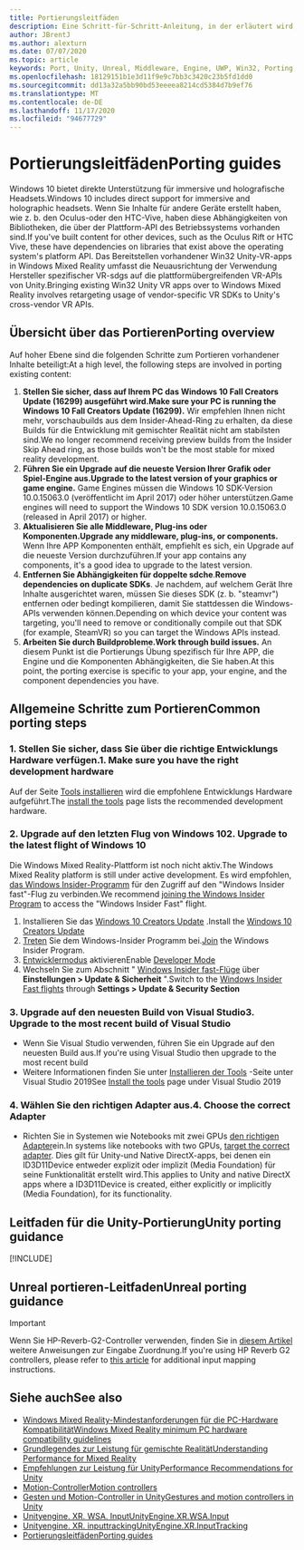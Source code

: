 ```yaml
---
title: Portierungsleitfäden
description: Eine Schritt-für-Schritt-Anleitung, in der erläutert wird, wie Sie eine vorhandene immersive Anwendung in Windows Mixed Reality portieren.
author: JBrentJ
ms.author: alexturn
ms.date: 07/07/2020
ms.topic: article
keywords: Port, Unity, Unreal, Middleware, Engine, UWP, Win32, Porting, hololens 1. gen, Mixed Reality-Headset, Windows Mixed Reality-Headset, Migration, Windows 10, Eingabe Zuordnung,
ms.openlocfilehash: 18129151b1e3d11f9e9c7bb3c3420c23b5fd1dd0
ms.sourcegitcommit: dd13a32a5bb90bd53eeeea8214cd5384d7b9ef76
ms.translationtype: MT
ms.contentlocale: de-DE
ms.lasthandoff: 11/17/2020
ms.locfileid: "94677729"
---
```

# <a name="porting-guides"></a><span data-ttu-id="76a31-104">Portierungsleitfäden</span><span class="sxs-lookup"><span data-stu-id="76a31-104">Porting guides</span></span>

<span data-ttu-id="76a31-105">Windows 10 bietet direkte Unterstützung für immersive und holografische Headsets.</span><span class="sxs-lookup"><span data-stu-id="76a31-105">Windows 10 includes direct support for immersive and holographic headsets.</span></span> <span data-ttu-id="76a31-106">Wenn Sie Inhalte für andere Geräte erstellt haben, wie z. b. den Oculus-oder den HTC-Vive, haben diese Abhängigkeiten von Bibliotheken, die über der Plattform-API des Betriebssystems vorhanden sind.</span><span class="sxs-lookup"><span data-stu-id="76a31-106">If you've built content for other devices, such as the Oculus Rift or HTC Vive, these have dependencies on libraries that exist above the operating system's platform API.</span></span> <span data-ttu-id="76a31-107">Das Bereitstellen vorhandener Win32 Unity-VR-apps in Windows Mixed Reality umfasst die Neuausrichtung der Verwendung Hersteller spezifischer VR-sdgs auf die plattformübergreifenden VR-APIs von Unity.</span><span class="sxs-lookup"><span data-stu-id="76a31-107">Bringing existing Win32 Unity VR apps over to Windows Mixed Reality involves retargeting usage of vendor-specific VR SDKs to Unity's cross-vendor VR APIs.</span></span>

## <a name="porting-overview"></a><span data-ttu-id="76a31-108">Übersicht über das Portieren</span><span class="sxs-lookup"><span data-stu-id="76a31-108">Porting overview</span></span>

<span data-ttu-id="76a31-109">Auf hoher Ebene sind die folgenden Schritte zum Portieren vorhandener Inhalte beteiligt:</span><span class="sxs-lookup"><span data-stu-id="76a31-109">At a high level, the following steps are involved in porting existing content:</span></span>
1. <span data-ttu-id="76a31-110">**Stellen Sie sicher, dass auf Ihrem PC das Windows 10 Fall Creators Update (16299) ausgeführt wird.**</span><span class="sxs-lookup"><span data-stu-id="76a31-110">**Make sure your PC is running the Windows 10 Fall Creators Update (16299).**</span></span> <span data-ttu-id="76a31-111">Wir empfehlen Ihnen nicht mehr, vorschaubuilds aus dem Insider-Ahead-Ring zu erhalten, da diese Builds für die Entwicklung mit gemischter Realität nicht am stabilsten sind.</span><span class="sxs-lookup"><span data-stu-id="76a31-111">We no longer recommend receiving preview builds from the Insider Skip Ahead ring, as those builds won't be the most stable for mixed reality development.</span></span>
2. <span data-ttu-id="76a31-112">**Führen Sie ein Upgrade auf die neueste Version Ihrer Grafik oder Spiel-Engine aus.**</span><span class="sxs-lookup"><span data-stu-id="76a31-112">**Upgrade to the latest version of your graphics or game engine.**</span></span> <span data-ttu-id="76a31-113">Game Engines müssen die Windows 10 SDK-Version 10.0.15063.0 (veröffentlicht im April 2017) oder höher unterstützen.</span><span class="sxs-lookup"><span data-stu-id="76a31-113">Game engines will need to support the Windows 10 SDK version 10.0.15063.0 (released in April 2017) or higher.</span></span>
3. <span data-ttu-id="76a31-114">**Aktualisieren Sie alle Middleware, Plug-ins oder Komponenten.**</span><span class="sxs-lookup"><span data-stu-id="76a31-114">**Upgrade any middleware, plug-ins, or components.**</span></span> <span data-ttu-id="76a31-115">Wenn Ihre APP Komponenten enthält, empfiehlt es sich, ein Upgrade auf die neueste Version durchzuführen.</span><span class="sxs-lookup"><span data-stu-id="76a31-115">If your app contains any components, it's a good idea to upgrade to the latest version.</span></span>
4. <span data-ttu-id="76a31-116">**Entfernen Sie Abhängigkeiten für doppelte sdche**.</span><span class="sxs-lookup"><span data-stu-id="76a31-116">**Remove dependencies on duplicate SDKs**.</span></span> <span data-ttu-id="76a31-117">Je nachdem, auf welchem Gerät Ihre Inhalte ausgerichtet waren, müssen Sie dieses SDK (z. b. "steamvr") entfernen oder bedingt kompilieren, damit Sie stattdessen die Windows-APIs verwenden können.</span><span class="sxs-lookup"><span data-stu-id="76a31-117">Depending on which device your content was targeting, you'll need to remove or conditionally compile out that SDK (for example, SteamVR) so you can target the Windows APIs instead.</span></span>
5. <span data-ttu-id="76a31-118">**Arbeiten Sie durch Buildprobleme.**</span><span class="sxs-lookup"><span data-stu-id="76a31-118">**Work through build issues.**</span></span> <span data-ttu-id="76a31-119">An diesem Punkt ist die Portierungs Übung spezifisch für Ihre APP, die Engine und die Komponenten Abhängigkeiten, die Sie haben.</span><span class="sxs-lookup"><span data-stu-id="76a31-119">At this point, the porting exercise is specific to your app, your engine, and the component dependencies you have.</span></span>

## <a name="common-porting-steps"></a><span data-ttu-id="76a31-120">Allgemeine Schritte zum Portieren</span><span class="sxs-lookup"><span data-stu-id="76a31-120">Common porting steps</span></span>

### <a name="1-make-sure-you-have-the-right-development-hardware"></a><span data-ttu-id="76a31-121">1. Stellen Sie sicher, dass Sie über die richtige Entwicklungs Hardware verfügen.</span><span class="sxs-lookup"><span data-stu-id="76a31-121">1. Make sure you have the right development hardware</span></span>

<span data-ttu-id="76a31-122">Auf der Seite [Tools installieren](../install-the-tools.md#immersive-vr-headset-requirements) wird die empfohlene Entwicklungs Hardware aufgeführt.</span><span class="sxs-lookup"><span data-stu-id="76a31-122">The [install the tools](../install-the-tools.md#immersive-vr-headset-requirements) page lists the recommended development hardware.</span></span>

### <a name="2-upgrade-to-the-latest-flight-of-windows-10"></a><span data-ttu-id="76a31-123">2. Upgrade auf den letzten Flug von Windows 10</span><span class="sxs-lookup"><span data-stu-id="76a31-123">2. Upgrade to the latest flight of Windows 10</span></span>

<span data-ttu-id="76a31-124">Die Windows Mixed Reality-Plattform ist noch nicht aktiv.</span><span class="sxs-lookup"><span data-stu-id="76a31-124">The Windows Mixed Reality platform is still under active development.</span></span> <span data-ttu-id="76a31-125">Es wird empfohlen, [das Windows Insider-Programm](https://insider.windows.com/) für den Zugriff auf den "Windows Insider fast"-Flug zu verbinden.</span><span class="sxs-lookup"><span data-stu-id="76a31-125">We recommend [joining the Windows Insider Program](https://insider.windows.com/) to access the "Windows Insider Fast" flight.</span></span>
1. <span data-ttu-id="76a31-126">Installieren Sie das [Windows 10 Creators Update](https://www.microsoft.com/software-download/windows10) .</span><span class="sxs-lookup"><span data-stu-id="76a31-126">Install the [Windows 10 Creators Update](https://www.microsoft.com/software-download/windows10)</span></span>
2. <span data-ttu-id="76a31-127">[Treten](https://insider.windows.com/) Sie dem Windows-Insider Programm bei.</span><span class="sxs-lookup"><span data-stu-id="76a31-127">[Join](https://insider.windows.com/) the Windows Insider Program.</span></span>
3. <span data-ttu-id="76a31-128">[Entwicklermodus](https://docs.microsoft.com/windows/uwp/get-started/enable-your-device-for-development) aktivieren</span><span class="sxs-lookup"><span data-stu-id="76a31-128">Enable [Developer Mode](https://docs.microsoft.com/windows/uwp/get-started/enable-your-device-for-development)</span></span>
4. <span data-ttu-id="76a31-129">Wechseln Sie zum Abschnitt " [Windows Insider fast-Flüge](https://blogs.technet.microsoft.com/uktechnet/2016/07/01/joining-insider-preview) über **Einstellungen > Update & Sicherheit** ".</span><span class="sxs-lookup"><span data-stu-id="76a31-129">Switch to the [Windows Insider Fast flights](https://blogs.technet.microsoft.com/uktechnet/2016/07/01/joining-insider-preview) through **Settings > Update & Security Section**</span></span>

### <a name="3-upgrade-to-the-most-recent-build-of-visual-studio"></a><span data-ttu-id="76a31-130">3. Upgrade auf den neuesten Build von Visual Studio</span><span class="sxs-lookup"><span data-stu-id="76a31-130">3. Upgrade to the most recent build of Visual Studio</span></span>
* <span data-ttu-id="76a31-131">Wenn Sie Visual Studio verwenden, führen Sie ein Upgrade auf den neuesten Build aus.</span><span class="sxs-lookup"><span data-stu-id="76a31-131">If you're using Visual Studio then upgrade to the most recent build</span></span>
* <span data-ttu-id="76a31-132">Weitere Informationen finden Sie unter [Installieren der Tools](../install-the-tools.md#installation-checklist) -Seite unter Visual Studio 2019</span><span class="sxs-lookup"><span data-stu-id="76a31-132">See [Install the tools](../install-the-tools.md#installation-checklist) page under Visual Studio 2019</span></span>

### <a name="4-choose-the-correct-adapter"></a><span data-ttu-id="76a31-133">4. Wählen Sie den richtigen Adapter aus.</span><span class="sxs-lookup"><span data-stu-id="76a31-133">4. Choose the correct Adapter</span></span>
* <span data-ttu-id="76a31-134">Richten Sie in Systemen wie Notebooks mit zwei GPUs [den richtigen Adapter](../native/rendering-in-directx.md#hybrid-graphics-pcs-and-mixed-reality-applications)ein.</span><span class="sxs-lookup"><span data-stu-id="76a31-134">In systems like notebooks with two GPUs, [target the correct adapter](../native/rendering-in-directx.md#hybrid-graphics-pcs-and-mixed-reality-applications).</span></span> <span data-ttu-id="76a31-135">Dies gilt für Unity-und Native DirectX-apps, bei denen ein ID3D11Device entweder explizit oder implizit (Media Foundation) für seine Funktionalität erstellt wird.</span><span class="sxs-lookup"><span data-stu-id="76a31-135">This applies to Unity and native DirectX apps where a ID3D11Device is created, either explicitly or implicitly (Media Foundation), for its functionality.</span></span>

## <a name="unity-porting-guidance"></a><span data-ttu-id="76a31-136">Leitfaden für die Unity-Portierung</span><span class="sxs-lookup"><span data-stu-id="76a31-136">Unity porting guidance</span></span>

[!INCLUDE[](includes/unity-porting-guidance.md)]

## <a name="unreal-porting-guidance"></a><span data-ttu-id="76a31-137">Unreal portieren-Leitfaden</span><span class="sxs-lookup"><span data-stu-id="76a31-137">Unreal porting guidance</span></span>

> [!IMPORTANT]
> <span data-ttu-id="76a31-138">Wenn Sie HP-Reverb-G2-Controller verwenden, finden Sie in [diesem Artikel](../unreal/unreal-reverb-g2-controllers.md) weitere Anweisungen zur Eingabe Zuordnung.</span><span class="sxs-lookup"><span data-stu-id="76a31-138">If you're using HP Reverb G2 controllers, please refer to [this article](../unreal/unreal-reverb-g2-controllers.md) for additional input mapping instructions.</span></span>

## <a name="see-also"></a><span data-ttu-id="76a31-139">Siehe auch</span><span class="sxs-lookup"><span data-stu-id="76a31-139">See also</span></span>
* [<span data-ttu-id="76a31-140">Windows Mixed Reality-Mindestanforderungen für die PC-Hardware Kompatibilität</span><span class="sxs-lookup"><span data-stu-id="76a31-140">Windows Mixed Reality minimum PC hardware compatibility guidelines</span></span>](https://docs.microsoft.com/windows/mixed-reality/enthusiast-guide/windows-mixed-reality-minimum-pc-hardware-compatibility-guidelines)
* [<span data-ttu-id="76a31-141">Grundlegendes zur Leistung für gemischte Realität</span><span class="sxs-lookup"><span data-stu-id="76a31-141">Understanding Performance for Mixed Reality</span></span>](../platform-capabilities-and-apis/understanding-performance-for-mixed-reality.md)
* [<span data-ttu-id="76a31-142">Empfehlungen zur Leistung für Unity</span><span class="sxs-lookup"><span data-stu-id="76a31-142">Performance Recommendations for Unity</span></span>](../unity/performance-recommendations-for-unity.md)
* [<span data-ttu-id="76a31-143">Motion-Controller</span><span class="sxs-lookup"><span data-stu-id="76a31-143">Motion controllers</span></span>](../../design/motion-controllers.md)
* [<span data-ttu-id="76a31-144">Gesten und Motion-Controller in Unity</span><span class="sxs-lookup"><span data-stu-id="76a31-144">Gestures and motion controllers in Unity</span></span>](../unity/gestures-and-motion-controllers-in-unity.md)
* [<span data-ttu-id="76a31-145">Unityengine. XR. WSA. Input</span><span class="sxs-lookup"><span data-stu-id="76a31-145">UnityEngine.XR.WSA.Input</span></span>](https://docs.unity3d.com/ScriptReference/XR.WSA.Input.InteractionManager.html)
* [<span data-ttu-id="76a31-146">Unityengine. XR. inputtracking</span><span class="sxs-lookup"><span data-stu-id="76a31-146">UnityEngine.XR.InputTracking</span></span>](https://docs.unity3d.com/ScriptReference/XR.InputTracking.html)
* [<span data-ttu-id="76a31-147">Portierungsleitfäden</span><span class="sxs-lookup"><span data-stu-id="76a31-147">Porting guides</span></span>](porting-guides.md)